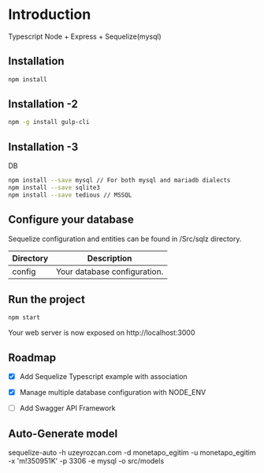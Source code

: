  
# Introduction

Typescript Node + Express + Sequelize(mysql)
## Installation

```bash
npm install
```

## Installation -2
```bash
npm -g install gulp-cli
```

## Installation -3
DB
```bash
npm install --save mysql // For both mysql and mariadb dialects
npm install --save sqlite3
npm install --save tedious // MSSQL
```

## Configure your database

Sequelize configuration and entities can be found in /Src/sqlz directory.

| Directory | Description |
|---|---|
| config  | Your database configuration. |

## Run the project

```bash
npm start
```

Your web server is now exposed on http://localhost:3000

## Roadmap
- [x] Add Sequelize Typescript example with association
- [x] Manage multiple database configuration with NODE_ENV
- [ ] Add Swagger API Framework


## Auto-Generate model
 sequelize-auto -h uzeyrozcan.com -d monetapo_egitim -u monetapo_egitim -x 'm!350951K' -p 3306  -e mysql  -o src/models